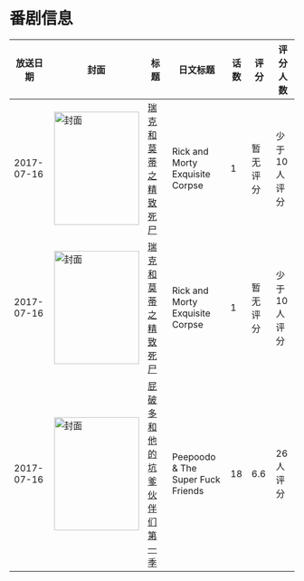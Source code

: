 # 番剧信息

|放送日期|封面|标题|日文标题|话数|评分|评分人数|
|---|---|---|---|---|---|---|
|2017-07-16|<img src="https://lain.bgm.tv/pic/cover/c/b7/75/439389_e9ARZ.jpg" alt="封面" style="width:150px;height:200px;object-fit:cover;">|[瑞克和莫蒂之精致死尸](https://bangumi.tv/subject/439389)|Rick and Morty Exquisite Corpse|1|暂无评分|少于10人评分|
|2017-07-16|<img src="https://lain.bgm.tv/pic/cover/c/b7/75/439389_e9ARZ.jpg" alt="封面" style="width:150px;height:200px;object-fit:cover;">|[瑞克和莫蒂之精致死尸](https://bangumi.tv/subject/439389)|Rick and Morty Exquisite Corpse|1|暂无评分|少于10人评分|
|2017-07-16|<img src="https://bangumi.tv/img/no_icon_subject.png" alt="封面" style="width:150px;height:200px;object-fit:cover;">|[屁破多和他的坑爹伙伴们 第一季](https://bangumi.tv/subject/300266)|Peepoodo & The Super Fuck Friends|18|6.6|26人评分|

